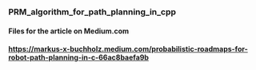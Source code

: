 ### PRM_algorithm_for_path_planning_in_cpp

#### Files for the article on Medium.com
#### https://markus-x-buchholz.medium.com/probabilistic-roadmaps-for-robot-path-planning-in-c-66ac8baefa9b
